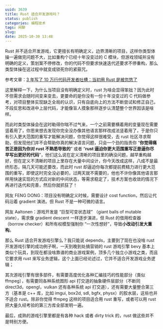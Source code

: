 ```yaml
---
uuid: 3639
title: Rust 适合开发游戏吗？
status: publish
categories: 编程技术
tags: 闲聊
slug: 
date: 2025-10-30 13:48
---
```

Rust 并不适合开发游戏，它更擅长有明确定义，边界清晰的项目，这样你类型体操一遍做完问题不大，比如重构个已经十年没变过的 C 模块，但游戏领域并没有明确的定义，策划案不停修改，你的代码不但要求快速迭代还要求不停重构，那么类型体操在这过程中就变成锁死你的紧箍咒。

参考文章：[3 年写了 10 万行代码开发者吐槽：当初用 Rust 是被忽悠了](https://zhuanlan.zhihu.com/p/696899669)

这里解释一下，为什么当项目没有明确定义时，rust 为啥会显得笨拙？因为此时不但需求会随时间变来变去，更要命的是你没有一份十年没变过的 C 代码做参考，对项目整体实现缺乏全局的认识，只有自底向上的方法不断尝试和修正自己，不段反思和改进中上层代码，才能像盲人摸象那样逐步认清楚整个世界因该是啥样。

而此时类型体操会在这时勒得你喘不过气来，一个之前需要横着用的变量现在需要竖着用了，你思来想去发现你完全没办像其他语言那样改成法竖着用了，于是你只有引入更大范围的重写才能解决问题，你觉得这样很难受，去 rust 社区寻求帮助，但发现他们并不会帮助你真的解决语言问题，只会一个劲的指责你 “**你觉得痛苦正是因为你对 rust 不熟悉导致的**” 或者 “**rust 逼迫你更大范围重写正是逼你尽早写出更好的代码**”，他们这么说在定义清晰的项目里的确没问题，越早重构越好，但在定义不清晰的项目上里存在大量中间设计，你今天改成这样，八成不是最终形态，隔几天可能还要改，而此时 rust 却逼迫你每次都提前费精力进行更大范围的重写，即使这时完全没必要的，过两天就不需要的，他也不许你像其他语言那样用快速实现的方式应对新的中间状态，等需求稳定了，技术方案也收敛的情况下再进行迭代和完善，然后你就抓狂了！

网友 FENG DONG：项目没有明确定义时候，需要设计 cost function，然后让代码沿着 gradient 演进。但 Rust 不是一种可微的语言。

网友 Aaltonen：游戏开发是 “巨型可变状态球” （giant balls of mutable state），需求像 gradient descent 一样逐步演进，但 Rust 的借用检查器（borrow checker）和所有权模型强制你 “一次性想好”，导致**小改动引发大重构**。

那么 Rust 适合开发游戏引擎么？我只能说 depends，主要到了现在也没啥 rust 开发游戏引擎的成功例子啊，一天到晚到处搞营销的 rust 游戏引擎 bevy 基本上类似个玩具，到现在都没啥靠谱的商业游戏案例，顶多几个独立小游戏之类，而且它要求用 rust 来写业务逻辑，这个上面已经论述过，它并不适合开发游戏业务逻辑；

其次游戏引擎有很多部件，有需要高度优化各种汇编技巧的性能部分（类似 ffmpeg），有需要同各种系统图形 api 打交道的抽象硬件层部分（不断同 direct3d，opengl，vulkan 还有各种系统 api 打交道），还有需要大量整合第三方（基本是 c++ 库，比如 imgui, box2d, sdl, bgfx, physx）的胶水层，这些也并不适合 rust。除非你觉得 ffmpeg 这样的项目适合用 rust 重写，或者可以用 rust 把大量久经考验的第三方库全部发明一遍。

最后，成熟的游戏引擎里都是有各种 hack 或者 dirty trick 的，rust 做这些并不是特别方便。


